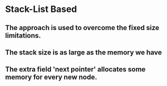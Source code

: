 # Stack-List Based
## The approach is used to overcome the fixed size limitations.
## The stack size is as large as the memory we have
## The extra field 'next pointer' allocates some memory for every new node.